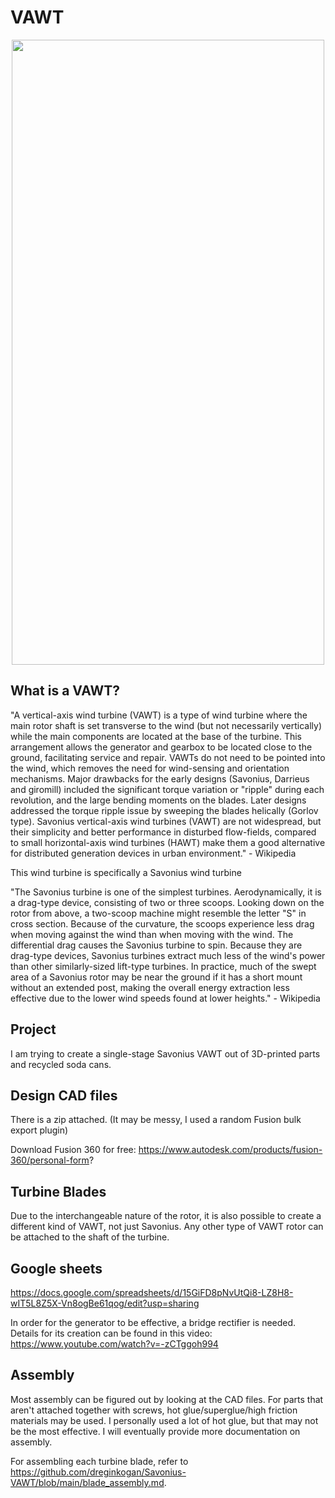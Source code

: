 # VAWT #

<p align="center">
  <img width="500" height="1000" src="https://user-images.githubusercontent.com/75654428/132063026-0ff7e066-e732-4965-addc-4b3541979ebd.png" width="500" height="900">
</p>

## What is a VAWT? ##

"A vertical-axis wind turbine (VAWT) is a type of wind turbine where the main rotor shaft is set transverse to the wind (but not necessarily vertically) while the main components 
are located at the base of the turbine. This arrangement allows the generator and gearbox to be located close to the ground, facilitating service and repair. VAWTs do not need to 
be pointed into the wind, which removes the need for wind-sensing and orientation mechanisms. Major drawbacks for the early designs (Savonius, Darrieus and giromill) 
included the significant torque variation or "ripple" during each revolution, and the large bending moments on the blades. Later designs addressed the torque ripple issue by
sweeping the blades helically (Gorlov type). Savonius vertical-axis wind turbines (VAWT) are not widespread, but their simplicity and better performance in disturbed 
flow-fields, compared to small horizontal-axis wind turbines (HAWT) make them a good alternative for distributed generation devices in urban environment." - Wikipedia


This wind turbine is specifically a Savonius wind turbine

"The Savonius turbine is one of the simplest turbines. Aerodynamically, it is a drag-type device, consisting of two or three scoops. Looking down on the rotor from above, a two-scoop machine might resemble the letter "S" in cross section. Because of the curvature, the scoops experience less drag when moving against the wind than when moving with the wind. The differential drag causes the Savonius turbine to spin. Because they are drag-type devices, Savonius turbines extract much less of the wind's power than other similarly-sized lift-type turbines. In practice, much of the swept area of a Savonius rotor may be near the ground if it has a short mount without an extended post, making the overall energy extraction less effective due to the lower wind speeds found at lower heights." - Wikipedia

## Project ##

I am trying to create a single-stage Savonius VAWT out of 3D-printed parts and recycled soda cans. 

## Design CAD files ##

There is a zip attached. (It may be messy, I used a random Fusion bulk export plugin)

Download Fusion 360 for free: https://www.autodesk.com/products/fusion-360/personal-form?

## Turbine Blades ##

Due to the interchangeable nature of the rotor, it is also possible to create a different kind of VAWT, not just Savonius. Any other type of VAWT rotor can be attached to the shaft of the turbine.

## Google sheets ##

https://docs.google.com/spreadsheets/d/15GiFD8pNvUtQi8-LZ8H8-wIT5L8Z5X-Vn8ogBe61qog/edit?usp=sharing

In order for the generator to be effective, a bridge rectifier is needed. 
Details for its creation can be found in this video: https://www.youtube.com/watch?v=-zCTggoh994

## Assembly ##

Most assembly can be figured out by looking at the CAD files. For parts that aren't attached together with screws, hot glue/superglue/high friction materials may be used. I personally used a lot of hot glue, but that may not be the most effective. I will eventually provide more documentation on assembly.

For assembling each turbine blade, refer to https://github.com/dreginkogan/Savonius-VAWT/blob/main/blade_assembly.md.
